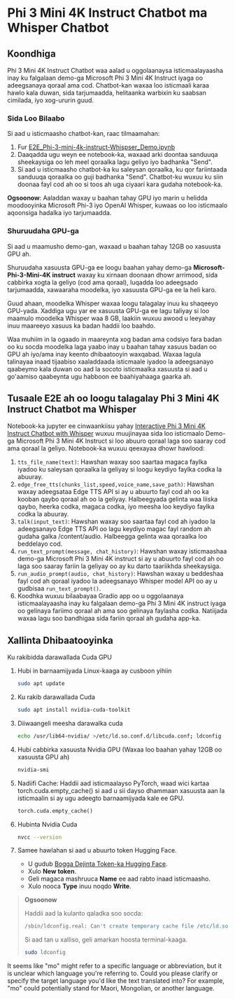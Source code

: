 # Phi 3 Mini 4K Instruct Chatbot ma Whisper Chatbot

## Koondhiga

Phi 3 Mini 4K Instruct Chatbot waa aalad u oggolaanaysa isticmaalayaasha inay ku falgalaan demo-ga Microsoft Phi 3 Mini 4K Instruct iyaga oo adeegsanaya qoraal ama cod. Chatbot-kan waxaa loo isticmaali karaa hawlo kala duwan, sida tarjumaadda, helitaanka warbixin ku saabsan cimilada, iyo xog-ururin guud.

### Sida Loo Bilaabo

Si aad u isticmaasho chatbot-kan, raac tilmaamahan:

1. Fur [E2E_Phi-3-mini-4k-instruct-Whispser_Demo.ipynb](https://github.com/microsoft/Phi-3CookBook/blob/main/code/06.E2E/E2E_Phi-3-mini-4k-instruct-Whispser_Demo.ipynb)
2. Daaqadda ugu weyn ee notebook-ka, waxaad arki doontaa sanduuqa sheekaysiga oo leh meel qoraalka lagu geliyo iyo badhanka "Send".
3. Si aad u isticmaasho chatbot-ka ku saleysan qoraalka, ku qor fariintaada sanduuqa qoraalka oo guji badhanka "Send". Chatbot-ku wuxuu ku siin doonaa fayl cod ah oo si toos ah uga ciyaari kara gudaha notebook-ka.

**Ogsoonow**: Aaladdan waxay u baahan tahay GPU iyo marin u helidda moodooyinka Microsoft Phi-3 iyo OpenAI Whisper, kuwaas oo loo isticmaalo aqoonsiga hadalka iyo tarjumaadda.

### Shuruudaha GPU-ga

Si aad u maamusho demo-gan, waxaad u baahan tahay 12GB oo xasuusta GPU ah.

Shuruudaha xasuusta GPU-ga ee loogu baahan yahay demo-ga **Microsoft-Phi-3-Mini-4K instruct** waxay ku xirnaan doonaan dhowr arrimood, sida cabbirka xogta la geliyo (cod ama qoraal), luqadda loo adeegsado tarjumaadda, xawaaraha moodelka, iyo xasuusta GPU-ga ee la heli karo.

Guud ahaan, moodelka Whisper waxaa loogu talagalay inuu ku shaqeeyo GPU-yada. Xaddiga ugu yar ee xasuusta GPU-ga ee lagu taliyay si loo maamulo moodelka Whisper waa 8 GB, laakiin wuxuu awood u leeyahay inuu maareeyo xasuus ka badan haddii loo baahdo.

Waa muhiim in la ogaado in maareynta xog badan ama codsiyo fara badan oo ku socda moodelka laga yaabo inay u baahan tahay xasuus badan oo GPU ah iyo/ama inay keento dhibaatooyin waxqabad. Waxaa lagula talinayaa inaad tijaabiso xaaladdaada isticmaale iyadoo la adeegsanayo qaabeymo kala duwan oo aad la socoto isticmaalka xasuusta si aad u go'aamiso qaabeynta ugu habboon ee baahiyahaaga gaarka ah.

## Tusaale E2E ah oo loogu talagalay Phi 3 Mini 4K Instruct Chatbot ma Whisper

Notebook-ka jupyter ee cinwaankiisu yahay [Interactive Phi 3 Mini 4K Instruct Chatbot with Whisper](https://github.com/microsoft/Phi-3CookBook/blob/main/code/06.E2E/E2E_Phi-3-mini-4k-instruct-Whispser_Demo.ipynb) wuxuu muujinayaa sida loo isticmaalo Demo-ga Microsoft Phi 3 Mini 4K Instruct si loo abuuro qoraal laga soo saaray cod ama qoraal la geliyo. Notebook-ka wuxuu qeexayaa dhowr hawlood:

1. `tts_file_name(text)`: Hawshan waxay soo saartaa magaca faylka iyadoo ku saleysan qoraalka la geliyay si loogu keydiyo faylka codka la abuuray.
1. `edge_free_tts(chunks_list,speed,voice_name,save_path)`: Hawshan waxay adeegsataa Edge TTS API si ay u abuurto fayl cod ah oo ka kooban qaybo qoraal ah oo la geliyay. Halbeegyada gelinta waa liiska qaybo, heerka codka, magaca codka, iyo meesha loo keydiyo faylka codka la abuuray.
1. `talk(input_text)`: Hawshan waxay soo saartaa fayl cod ah iyadoo la adeegsanayo Edge TTS API oo lagu keydiyo magac fayl random ah gudaha galka /content/audio. Halbeegga gelinta waa qoraalka loo beddelayo cod.
1. `run_text_prompt(message, chat_history)`: Hawshan waxay isticmaashaa demo-ga Microsoft Phi 3 Mini 4K instruct si ay u abuurto fayl cod ah oo laga soo saaray fariin la geliyay oo ay ku darto taariikhda sheekaysiga.
1. `run_audio_prompt(audio, chat_history)`: Hawshan waxay u beddeshaa fayl cod ah qoraal iyadoo la adeegsanayo Whisper model API oo ay u gudbisaa `run_text_prompt()`.
1. Koodhka wuxuu bilaabayaa Gradio app oo u oggolaanaya isticmaalayaasha inay ku falgalaan demo-ga Phi 3 Mini 4K instruct iyaga oo gelinaya fariimo qoraal ah ama soo gelinaya faylasha codka. Natiijada waxaa lagu soo bandhigaa sida fariin qoraal ah gudaha app-ka.

## Xallinta Dhibaatooyinka

Ku rakibidda darawallada Cuda GPU

1. Hubi in barnaamijyada Linux-kaaga ay cusboon yihiin

    ```bash
    sudo apt update
    ```

1. Ku rakib darawallada Cuda

    ```bash
    sudo apt install nvidia-cuda-toolkit
    ```

1. Diiwaangeli meesha darawalka cuda

    ```bash
    echo /usr/lib64-nvidia/ >/etc/ld.so.conf.d/libcuda.conf; ldconfig
    ```

1. Hubi cabbirka xasuusta Nvidia GPU (Waxaa loo baahan yahay 12GB oo xasuusta GPU ah)

    ```bash
    nvidia-smi
    ```

1. Nadiifi Cache: Haddii aad isticmaalayso PyTorch, waad wici kartaa torch.cuda.empty_cache() si aad u sii dayso dhammaan xasuusta aan la isticmaalin si ay ugu adeegto barnaamijyada kale ee GPU.

    ```python
    torch.cuda.empty_cache() 
    ```

1. Hubinta Nvidia Cuda

    ```bash
    nvcc --version
    ```

1. Samee hawlahan si aad u abuurto token Hugging Face.

    - U gudub [Bogga Dejinta Token-ka Hugging Face](https://huggingface.co/settings/tokens?WT.mc_id=aiml-137032-kinfeylo).
    - Xulo **New token**.
    - Geli magaca mashruuca **Name** ee aad rabto inaad isticmaasho.
    - Xulo nooca **Type** inuu noqdo **Write**.

> **Ogsoonow**
>
> Haddii aad la kulanto qaladka soo socda:
>
> ```bash
> /sbin/ldconfig.real: Can't create temporary cache file /etc/ld.so.cache~: Permission denied 
> ```
>
> Si aad tan u xalliso, geli amarkan hoosta terminal-kaaga.
>
> ```bash
> sudo ldconfig
> ```

It seems like "mo" might refer to a specific language or abbreviation, but it is unclear which language you're referring to. Could you please clarify or specify the target language you'd like the text translated into? For example, "mo" could potentially stand for Maori, Mongolian, or another language.